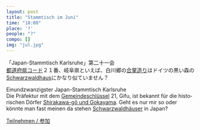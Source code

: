 ```yaml
---
layout: post
title: "Stammtisch im Juni"
time: "18:00"
place: '?'
people: "?"
compo: []
img: "jul.jpg"
---
```



「Japan-Stammtisch Karlsruhe」第二十一会  
[都道府県コード](https://ja.wikipedia.org/wiki/%E5%85%A8%E5%9B%BD%E5%9C%B0%E6%96%B9%E5%85%AC%E5%85%B1%E5%9B%A3%E4%BD%93%E3%82%B3%E3%83%BC%E3%83%89#%E9%83%BD%E9%81%93%E5%BA%9C%E7%9C%8C%E3%82%B3%E3%83%BC%E3%83%89)２１番、岐阜県といえば、白川郷の[合掌造り](https://ja.wikipedia.org/wiki/%E5%90%88%E6%8E%8C%E9%80%A0%E3%82%8A)はドイツの黒い森の[Schwarzwaldhaus](https://de.wikipedia.org/wiki/Schwarzwaldhaus)にかなり似ていません？

Einundzwanzigster Japan-Stammtisch Karlsruhe  
Die Präfektur mit dem [Gemeindeschlüssel](https://de.wikipedia.org/wiki/Japanischer_Gemeindeschlüssel) 21, Gifu, ist bekannt für die his­to­rischen Dörfer [Shirakawa-gō und Gokayama](https://de.wikipedia.org/wiki/Historische_D%C3%B6rfer_von_Shirakawa-g%C5%8D_und_Gokayama). Geht es nur mir so oder könnte man fast meinen da stehen [Schwarzwaldhäuser](https://de.wikipedia.org/wiki/Schwarzwaldhaus) in Japan?


[Teilnehmen / 参加](https://nuudel.digitalcourage.de/IvdivZ5ZvImm6Pud)
